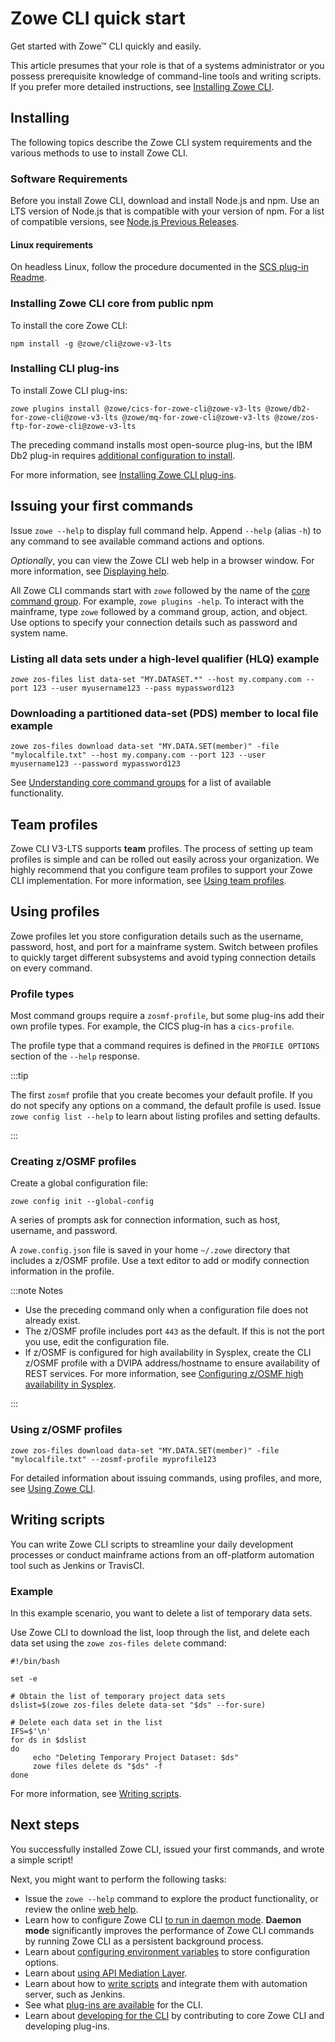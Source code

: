 # Zowe CLI quick start

Get started with Zowe&trade; CLI quickly and easily.

This article presumes that your role is that of a systems administrator or you possess prerequisite knowledge of command-line tools and writing scripts. If you prefer more detailed instructions, see [Installing Zowe CLI](../user-guide/cli-installcli.md).

## Installing

The following topics describe the Zowe CLI system requirements and the various methods to use to install Zowe CLI.

### Software Requirements

Before you install Zowe CLI, download and install Node.js and npm. Use an LTS version of Node.js that is compatible with your version of npm. For a list of compatible versions, see [Node.js Previous Releases](https://nodejs.org/en/download/releases/).

#### Linux requirements

On headless Linux, follow the procedure documented in the [SCS plug-in Readme](https://github.com/zowe/zowe-cli-scs-plugin/blob/master/README.md#software-requirements).

### Installing Zowe CLI core from public npm

To install the core Zowe CLI:

```
npm install -g @zowe/cli@zowe-v3-lts
```

### Installing CLI plug-ins

To install Zowe CLI plug-ins:

```
zowe plugins install @zowe/cics-for-zowe-cli@zowe-v3-lts @zowe/db2-for-zowe-cli@zowe-v3-lts @zowe/mq-for-zowe-cli@zowe-v3-lts @zowe/zos-ftp-for-zowe-cli@zowe-v3-lts
```

The preceding command installs most open-source plug-ins, but the IBM Db2 plug-in requires [additional configuration to install](../user-guide/cli-db2plugin.md#installing).

For more information, see [Installing Zowe CLI plug-ins](../user-guide/cli-installplugins.md).

## Issuing your first commands

Issue `zowe --help` to display full command help. Append `--help` (alias `-h`) to any command to see available command actions and options.

*Optionally*, you can view the Zowe CLI web help in a browser window. For more information, see [Displaying help](../user-guide/cli-using-displaying-help.md). 

All Zowe CLI commands start with `zowe` followed by the name of the [core command group](../user-guide/cli-using-understanding-core-command-groups.md). For example, `zowe plugins -help`. To interact with the mainframe, type `zowe` followed by a command group, action, and object. Use options to specify your connection details such as password and system name.

### Listing all data sets under a high-level qualifier (HLQ) example

```
zowe zos-files list data-set "MY.DATASET.*" --host my.company.com --port 123 --user myusername123 --pass mypassword123
```

### Downloading a partitioned data-set (PDS) member to local file example

```
zowe zos-files download data-set "MY.DATA.SET(member)" -file "mylocalfile.txt" --host my.company.com --port 123 --user myusername123 --password mypassword123
```

See [Understanding core command groups](../user-guide/cli-using-understanding-core-command-groups.md) for a list of available functionality.

## Team profiles

Zowe CLI V3-LTS supports **team** profiles. The process of setting up team profiles is simple and can be rolled out easily across your organization. We highly recommend that you configure team profiles to support your Zowe CLI implementation. For more information, see [Using team profiles](../user-guide/cli-using-using-team-profiles.md).

## Using profiles

Zowe profiles let you store configuration details such as the username, password, host, and port for a mainframe system. Switch between profiles to quickly target different subsystems and avoid typing connection details on every command.

### Profile types

Most command groups require a `zosmf-profile`, but some plug-ins add their own profile types. For example, the CICS plug-in has a `cics-profile`.

The profile type that a command requires is defined in the `PROFILE OPTIONS` section of the `--help` response.

:::tip

The first `zosmf` profile that you create becomes your default profile. If you do not specify any options on a command, the default profile is used. Issue `zowe config list --help` to learn about listing profiles and setting defaults.

:::

### Creating z/OSMF profiles

Create a global configuration file:

```
zowe config init --global-config
```

A series of prompts ask for connection information, such as host, username, and password.

A `zowe.config.json` file is saved in your home `~/.zowe` directory that includes a z/OSMF profile. Use a text editor to add or modify connection information in the profile.

:::note Notes 

- Use the preceding command only when a configuration file does not already exist.
- The z/OSMF profile includes port `443` as the default. If this is not the port you use, edit the configuration file.
- If z/OSMF is configured for high availability in Sysplex, create the CLI z/OSMF profile with a DVIPA address/hostname to ensure availability of REST services. For more information, see [Configuring z/OSMF high availability in Sysplex](../user-guide/systemrequirements-zosmf-ha.md).

:::

### Using z/OSMF profiles

```
zowe zos-files download data-set "MY.DATA.SET(member)" -file "mylocalfile.txt" --zosmf-profile myprofile123
```

For detailed information about issuing commands, using profiles, and more, see [Using Zowe CLI](../user-guide/cli-using-usingcli.md).

## Writing scripts

You can write Zowe CLI scripts to streamline your daily development processes or conduct mainframe actions from an off-platform automation tool such as Jenkins or TravisCI.

### Example

In this example scenario, you want to delete a list of temporary data sets.

Use Zowe CLI to download the list, loop through the list, and delete each data set using the `zowe zos-files delete` command:

```
#!/bin/bash

set -e

# Obtain the list of temporary project data sets
dslist=$(zowe zos-files delete data-set "$ds" --for-sure)

# Delete each data set in the list
IFS=$'\n'
for ds in $dslist
do
     echo "Deleting Temporary Project Dataset: $ds"
     zowe files delete ds "$ds" -f
done
```

For more information, see [Writing scripts](../user-guide/cli-using-writing-scripts.md).

## Next steps

You successfully installed Zowe CLI, issued your first commands, and wrote a simple script! 

Next, you might want to perform the following tasks:

- Issue the `zowe --help` command to explore the product functionality, or review the online [web help](../user-guide/cli-using-displaying-help.md).
- Learn how to configure Zowe CLI [to run in daemon mode](../user-guide/cli-using-using-daemon-mode.md). **Daemon mode** significantly improves the performance of Zowe CLI commands by running Zowe CLI as a persistent background process.
- Learn about [configuring environment variables](../user-guide/cli-configuringcli-ev.md) to store configuration options.
- Learn about [using API Mediation Layer](../user-guide/cli-using-integrating-apiml.md).
- Learn about how to [write scripts](../user-guide/cli-using-writing-scripts.md) and integrate them with automation server, such as Jenkins.
- See what [plug-ins are available](../user-guide/cli-extending.md) for the CLI.
- Learn about [developing for the CLI](../extend/extend-cli/cli-devTutorials.md) by contributing to core Zowe CLI and developing plug-ins.

